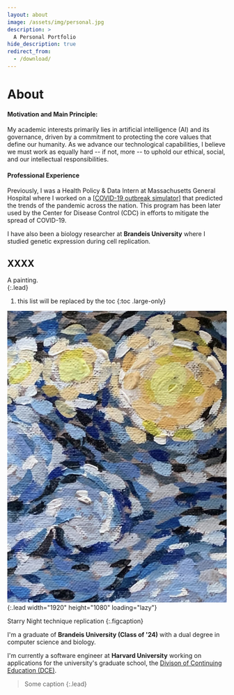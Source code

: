 ```yaml
---
layout: about
image: /assets/img/personal.jpg
description: >
  A Personal Portfolio
hide_description: true
redirect_from:
  - /download/
---
```


# About

<!--author-->

#### Motivation and Main Principle: 
  My academic interests primarily lies in artificial intelligence (AI) and its governance, driven by a commitment to protecting the core values that define our humanity. As we advance our technological capabilities, I believe we must work as equally hard -- if not, more -- to uphold our ethical, social, and our intellectual responsibilities.

#### Professional Experience 

Previously, I was a Health Policy & Data Intern at Massachusetts General Hospital where I worked on a [[COVID-19 outbreak simulator](https://www.covid19sim.org/)] that predicted the trends of the pandemic across the nation. This program has been later used by the Center for Disease Control (CDC) in efforts to mitigate the spread of COVID-19.

I have also been a biology researcher at **Brandeis University** where I studied genetic expression during cell replication. 

## XXXX

A painting.  
{:.lead}

1. this list will be replaced by the toc
{:toc .large-only}

![Screenshot](/assets/img/personal.jpg){:.lead width="1920" height="1080" loading="lazy"}

Starry Night technique replication 
{:.figcaption}

I'm a graduate of **Brandeis University (Class of '24)** with a dual degree in computer science and biology.

I'm currently a software engineer at **Harvard University** working on applications for the university's graduate school, the [Divison of Continuing Education (DCE)](https://dce.harvard.edu/). 

> Some caption
{:.lead}

<!-- Code blocks can have a filename and a caption.
{:.figcaption} -->
